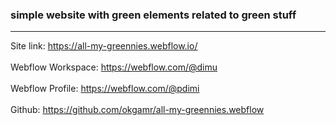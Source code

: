 ### simple website with green elements related to green stuff
***
Site link: https://all-my-greennies.webflow.io/ \
\
Webflow Workspace: https://webflow.com/@dimu \
\
Webflow Profile: https://webflow.com/@pdimi \
\
Github: https://github.com/okgamr/all-my-greennies.webflow 
